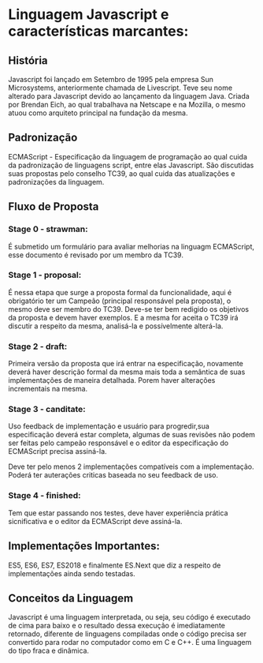 # Linguagem Javascript e características marcantes:

## História
Javascript foi lançado em Setembro de 1995 pela empresa Sun Microsystems, anteriormente chamada de Livescript. Teve seu nome alterado para Javascript devido ao lançamento da linguagem Java. Criada por Brendan Eich, ao qual trabalhava na Netscape e na Mozilla, o mesmo atuou como arquiteto principal na fundação da mesma.

## Padronização
ECMAScript - Especificação da linguagem de programação ao qual cuida da padronização de
linguagens script, entre elas Javascript. São discutidas suas propostas pelo conselho
TC39, ao qual cuida das atualizações e padronizações da linguagem.

## Fluxo de Proposta
### Stage 0 - strawman:
É submetido um formulário para avaliar melhorias na linguagm ECMAScript, esse documento é revisado por um membro da TC39.
### Stage 1 - proposal:
É nessa etapa que surge a proposta formal da funcionalidade, aqui é obrigatório ter um Campeão (principal responsável pela proposta), o mesmo deve ser membro do TC39. Deve-se ter bem redigido os objetivos da proposta e devem haver exemplos. E a mesma for aceita o TC39 irá discutir a respeito da mesma, analisá-la e possívelmente alterá-la.
### Stage 2 - draft:
Primeira versão da proposta que irá entrar na especificação, novamente deverá haver descrição formal da mesma mais toda a semântica de suas implementações de maneira detalhada.
Porem haver alterações incrementais na mesma.
### Stage 3 - canditate:
Uso feedback de implementação e usuário para progredir,sua especificação deverá estar completa, algumas de suas revisões não podem ser feitas pelo campeão responsável e o editor da especificação do ECMAScript precisa assiná-la.

Deve ter pelo menos 2 implementações compatíveis com a implementação. Poderá ter auterações criticas baseada no seu feedback de uso.
### Stage 4 - finished:
Tem que estar passando nos testes, deve haver experiência prática sicnificativa e o editor da ECMAScript deve assiná-la.

## Implementações Importantes:
ES5, ES6, ES7, ES2018 e finalmente ES.Next que diz a respeito de implementações ainda sendo testadas.

## Conceitos da Linguagem

Javascript é uma linguagem interpretada, ou seja, seu código é executado de cima para baixo e o resultado dessa execução é imediatamente retornado, diferente de linguagens compiladas onde o código precisa ser convertido para rodar no computador como em C e C++. É uma linguagem do tipo fraca e  dinâmica. 

